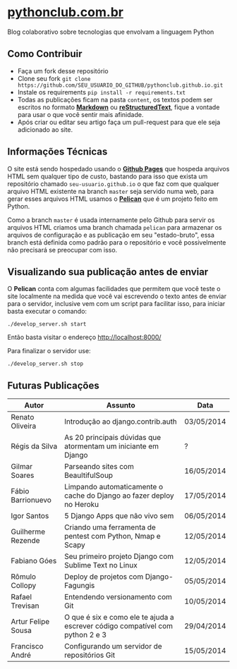 [pythonclub.com.br][0]
======================

Blog colaborativo sobre tecnologias que envolvam a linguagem Python


Como Contribuir
---------------

* Faça um fork desse repositório
* Clone seu fork ``git clone https://github.com/SEU_USUARIO_DO_GITHUB/pythonclub.github.io.git``
* Instale os requirements ``pip install -r requirements.txt``
* Todas as publicações ficam na pasta ``content``, os textos podem ser escritos
  no formato **[Markdown][4]** ou **[reStructuredText][5]**, fique a vontade
  para usar o que você sentir mais afinidade.
* Após criar ou editar seu artigo faça um pull-request para que ele seja
  adicionado ao site.


Informações Técnicas
--------------------

O site está sendo hospedado usando o **[Github Pages][1]** que hospeda arquivos
HTML sem qualquer tipo de custo, bastando para isso que exista um repositório
chamado ``seu-usuario.github.io`` o que faz com que qualquer arquivo HTML
existente na branch ``master`` seja servido numa web, para gerar esses arquivos
HTML usamos o **[Pelican][2]** que é um projeto feito em Python.

Como a branch ``master`` é usada internamente pelo Github para servir os
arquivos HTML criamos uma branch chamada ``pelican`` para armazenar os arquivos
de configuração e as publicação em seu "estado-bruto", essa branch está definida
como padrão para o repositório e você possivelmente não precisará se preocupar
com isso.


Visualizando sua publicação antes de enviar
-------------------------------------------

O **Pelican** conta com algumas facilidades que permitem que você teste o site
localmente na medida que você vai escrevendo o texto antes de enviar para o
servidor, inclusive vem com um script para facilitar isso, para iniciar basta
executar o comando:

``./develop_server.sh start``

Então basta visitar o endereço [http://localhost:8000/][3]

Para finalizar o servidor use:

``./develop_server.sh stop``

Futuras Publicações
-------------------

| Autor                   | Assunto                                                                       | Data       |
|-------------------------|-------------------------------------------------------------------------------|------------|
| Renato Oliveira         | Introdução ao django.contrib.auth                                             | 03/05/2014 |
| Régis da Silva          | As 20 principais dúvidas que atormentam um iniciante em Django                | ?          |
| Gilmar Soares           | Parseando sites com BeaultifulSoup                                            | 16/05/2014 |
| Fábio Barrionuevo       | Limpando automaticamente o cache do Django ao fazer deploy no Heroku          | 17/05/2014 |
| Igor Santos             | 5 Django Apps que não vivo sem                                                | 06/05/2014 |
| Guilherme Rezende       | Criando uma ferramenta de pentest com Python, Nmap e Scapy                    | 12/05/2014 |
| Fabiano Góes            | Seu primeiro projeto Django com Sublime Text no Linux                         | 12/05/2014 | 
| Rômulo Collopy          | Deploy de projetos com Django-Fagungis                                        | 05/05/2014 |
| Rafael Trevisan         | Entendendo versionamento com Git                                              | 10/05/2014 |
| Artur Felipe Sousa      | O que é six e como ele te ajuda a escrever código compatível com python 2 e 3 | 29/04/2014 |
| Francisco André         | Configurando um servidor de repositórios Git                                  | 15/05/2014 |

[0]: https://github.com/trentm/python-markdown2
[1]: https://pages.github.com/
[2]: http://docs.getpelican.com/en/3.3.0/
[3]: http://localhost/
[4]: https://github.com/adam-p/markdown-here/wiki/Markdown-Cheatsheet
[5]: http://docutils.sourceforge.net/docs/user/rst/quickref.html
